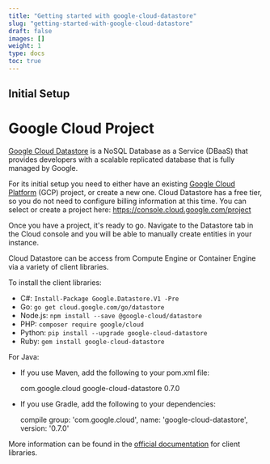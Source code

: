 ```yaml
---
title: "Getting started with google-cloud-datastore"
slug: "getting-started-with-google-cloud-datastore"
draft: false
images: []
weight: 1
type: docs
toc: true
---
```


## Initial Setup
# Google Cloud Project
[Google Cloud Datastore][1] is a NoSQL Database as a Service (DBaaS) that provides developers with a scalable replicated database that is fully managed by Google.

For its initial setup you need to either have an existing [Google Cloud Platform][2] (GCP) project, or create a new one. Cloud Datastore has a free tier, so you do not need to configure billing information at this time. You can select or create a project here: https://console.cloud.google.com/project

Once you have a project, it's ready to go. Navigate to the Datastore tab in the Cloud console and you will be able to manually create entities in your instance.

Cloud Datastore can be access from Compute Engine or Container Engine via a variety of client libraries.

To install the client libraries:

 - C#: `Install-Package Google.Datastore.V1 -Pre`
 - Go: `go get cloud.google.com/go/datastore`
 - Node.js: `npm install --save @google-cloud/datastore`
 - PHP: `composer require google/cloud`
 - Python: `pip install --upgrade google-cloud-datastore`
 - Ruby: `gem install google-cloud-datastore`

For Java:

 - If you use Maven, add the following to your pom.xml file:


    <dependency>
        <groupId>com.google.cloud</groupId>
        <artifactId>google-cloud-datastore</artifactId>
        <version>0.7.0</version>
    </dependency>
 - If you use Gradle, add the following to your dependencies:


    compile group: 'com.google.cloud', name: 'google-cloud-datastore', version: '0.7.0'


More information can be found in the [official documentation][3] for client libraries.


  [1]: https://cloud.google.com/appengine/docs
  [2]: https://cloud.google.com/
  [3]: https://cloud.google.com/datastore/docs/reference/libraries

